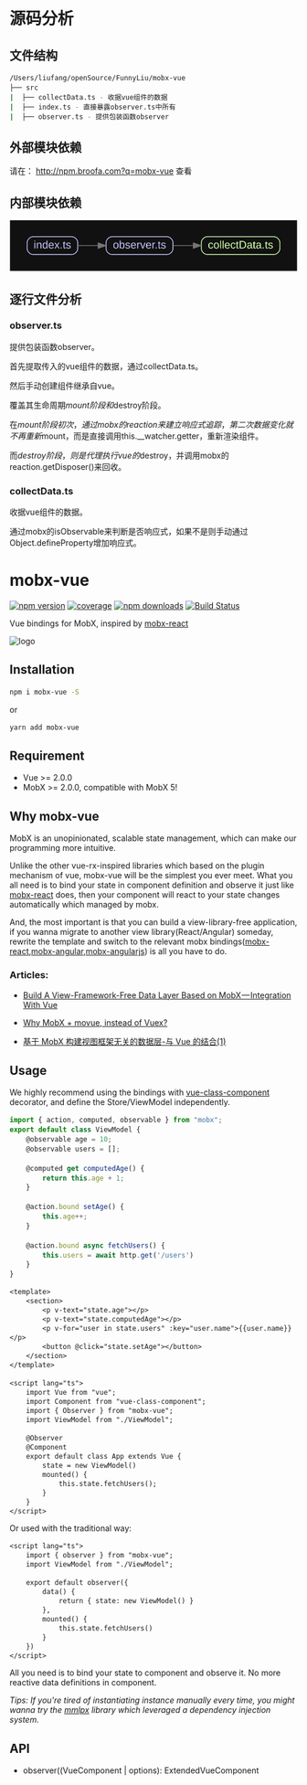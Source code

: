 
# 源码分析

## 文件结构

``` bash
/Users/liufang/openSource/FunnyLiu/mobx-vue
├── src
|  ├── collectData.ts - 收据vue组件的数据
|  ├── index.ts - 直接暴露observer.ts中所有
|  ├── observer.ts - 提供包装函数observer

```

## 外部模块依赖

请在： http://npm.broofa.com?q=mobx-vue 查看

## 内部模块依赖

![img](./inner.svg)

## 逐行文件分析

### observer.ts

提供包装函数observer。

首先提取传入的vue组件的数据，通过collectData.ts。

然后手动创建组件继承自vue。

覆盖其生命周期$mount阶段和$destroy阶段。

在$mount阶段初次，通过mobx的reaction来建立响应式追踪，第二次数据变化就不再重新$mount，而是直接调用this.__watcher.getter，重新渲染组件。

而$destroy阶段，则是代理执行vue的$destroy，并调用mobx的reaction.getDisposer()来回收。

### collectData.ts

收据vue组件的数据。

通过mobx的isObservable来判断是否响应式，如果不是则手动通过Object.defineProperty增加响应式。

# mobx-vue

[![npm version](https://img.shields.io/npm/v/mobx-vue.svg?style=flat-square)](https://www.npmjs.com/package/mobx-vue)
[![coverage](https://img.shields.io/codecov/c/github/mobxjs/mobx-vue.svg?style=flat-square)](https://codecov.io/gh/mobxjs/mobx-vue)
[![npm downloads](https://img.shields.io/npm/dt/mobx-vue.svg?style=flat-square)](https://www.npmjs.com/package/mobx-vue)
[![Build Status](https://img.shields.io/travis/mobxjs/mobx-vue.svg?style=flat-square)](https://travis-ci.org/mobxjs/mobx-vue)

Vue bindings for MobX, inspired by [mobx-react](https://github.com/mobxjs/mobx-react)

![logo](https://github.com/mobxjs/mobx-vue/blob/master/logo.png?raw=true)

## Installation

```bash
npm i mobx-vue -S
```

or

```bash
yarn add mobx-vue
```

## Requirement
* Vue >= 2.0.0
* MobX >= 2.0.0, compatible with MobX 5!

## Why mobx-vue 

MobX is an unopinionated, scalable state management, which can make our programming more intuitive.

Unlike the other vue-rx-inspired libraries which based on the plugin mechanism of vue, mobx-vue will be the simplest you ever meet. What you all need is to bind your state in component definition and observe it just like [mobx-react](https://github.com/mobxjs/mobx-react) does,  then your component will react to your state changes automatically which managed by mobx.

And, the most important is that you can build a view-library-free application, if you wanna migrate to another view library(React/Angular) someday, rewrite the template and switch to the relevant mobx bindings([mobx-react](https://github.com/mobxjs/mobx-react),[mobx-angular](https://github.com/mobxjs/mobx-angular),[mobx-angularjs](https://github.com/mobxjs/mobx-angularjs)) is all you have to do.

### Articles: 

* [Build A View-Framework-Free Data Layer Based on MobX — Integration With Vue](https://medium.com/@kuitos/build-a-view-framework-free-data-layer-based-on-mobx-integration-with-vue-1-8b524b86c7b8)

* [Why MobX + movue, instead of Vuex?](https://github.com/nighca/movue/issues/8)
* [基于 MobX 构建视图框架无关的数据层-与 Vue 的结合(1)](https://zhuanlan.zhihu.com/p/37736470)

## Usage

We highly recommend using the bindings with [vue-class-component](https://github.com/vuejs/vue-class-component) decorator, and define the Store/ViewModel independently.

```ts
import { action, computed, observable } from "mobx";
export default class ViewModel {
    @observable age = 10;
    @observable users = [];

    @computed get computedAge() {
        return this.age + 1;
    }

    @action.bound setAge() {
        this.age++;
    }
    
    @action.bound async fetchUsers() {
    	this.users = await http.get('/users')
    }
}
```

```vue
<template>
    <section>
        <p v-text="state.age"></p>
        <p v-text="state.computedAge"></p>
        <p v-for="user in state.users" :key="user.name">{{user.name}}</p>
        <button @click="state.setAge"></button>
    </section>
</template>

<script lang="ts">
    import Vue from "vue";
    import Component from "vue-class-component";
    import { Observer } from "mobx-vue";
    import ViewModel from "./ViewModel";

    @Observer
    @Component
    export default class App extends Vue {
        state = new ViewModel()
        mounted() { 
            this.state.fetchUsers();
        }
    }
</script>
```

Or used with the traditional way:

```vue
<script lang="ts">
    import { observer } from "mobx-vue";
    import ViewModel from "./ViewModel";

    export default observer({
        data() {
            return { state: new ViewModel() }
        },
        mounted() {
            this.state.fetchUsers() 
        }
    })
</script>
```

All you need is to bind your state to component and observe it. No more reactive data definitions in component.

*Tips: If you're tired of instantiating instance manually every time, you might wanna try the [mmlpx](https://github.com/mmlpxjs/mmlpx) library which leveraged a dependency injection system.*

## API

* observer((VueComponent | options): ExtendedVueComponent
